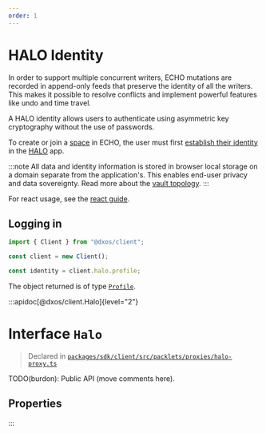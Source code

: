 ```yaml
---
order: 1
---
```


# HALO Identity

In order to support multiple concurrent writers, ECHO mutations are recorded in append-only feeds that preserve the identity of all the writers. This makes it possible to resolve conflicts and implement powerful features like undo and time travel.

A HALO identity allows users to authenticate using asymmetric key cryptography without the use of passwords.

To create or join a [space](spaces) in ECHO, the user must first [establish their identity](../halo) in the [HALO](halo) app.

:::note
All data and identity information is stored in browser local storage on a domain separate from the application's. This enables end-user privacy and data sovereignty. Read more about the [vault topology](./#local-vault-topology).
:::

For react usage, see the [react guide](./react/identity.md).

## Logging in

```ts
import { Client } from "@dxos/client";

const client = new Client();

const identity = client.halo.profile;
```

The object returned is of type [`Profile`](/api/@dxos/client/interfaces/Profile).

:::apidoc[@dxos/client.Halo]{level="2"}
# Interface `Halo`

> Declared in [`packages/sdk/client/src/packlets/proxies/halo-proxy.ts`]()

TODO(burdon): Public API (move comments here).

## Properties
:::
